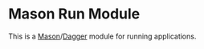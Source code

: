 # Mason Run Module

This is a [Mason](https://github.com/vbehar/mason)/[Dagger](https://dagger.io/) module for running applications.
